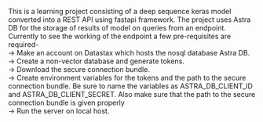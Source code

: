 This is a learning project consisting of a deep sequence keras model converted into a REST API using fastapi framework.
The project uses Astra DB for the storage of results of model on queries from an endpoint.
Currently to see the working of the endpoint a few pre-requisites are required-\
-> Make an account on Datastax which hosts the nosql database Astra DB.\
-> Create a non-vector database and generate tokens.\
-> Download the secure connection bundle.\
-> Create environment variables for the tokens and the path to the secure connection bundle. Be sure to name the variables as ASTRA_DB_CLIENT_ID and ASTRA_DB_CLIENT_SECRET. Also make sure that the path to the secure connection bundle is given properly\
-> Run the server on local host.
